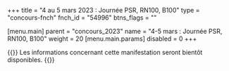 +++
title = "4 au 5 mars 2023 : Journée PSR, RN100, B100"
type = "concours-fnch"
fnch_id = "54996"
btns_flags = ""

[menu.main]
  parent = "concours_2023"
  name = "4-5 mars : Journée PSR, RN100, B100"
  weight = 20
  [menu.main.params]
    disabled = 0
+++

{{<admonition>}}
Les informations concernant cette manifestation seront bientôt disponibles.
{{</admonition>}}
